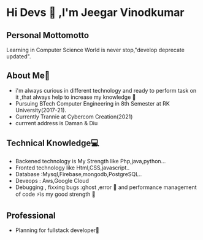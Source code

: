 # Hi Devs :wave: ,I'm Jeegar Vinodkumar


## Personal Mottomotto
Learning in Computer Science World is never stop,"develop deprecate updated". 


## About Me🧔

* i'm always curious in different technology and ready to perform task on it ,that always help to increase my knowledge :zany_face:
* Pursuing BTech Computer Engineering in 8th Semester at RK University(2017-21).
* Currently Trannie at Cybercom Creation(2021)
* currrent address is Daman & Diu



## Technical Knowledge💻

* Backened technology is My Strength like Php,java,python...
* Fronted technology like Html,CSS,javascript..
* Database :Mysql,Firebase,mongodb,PostgreSQL..
* Deveops : Aws,Google Cloud
* Debugging , fixxing bugs :ghost ,error 🐛 and performance management of code ⚡️is my good strength :muscle:

## Professional 

* Planning for fullstack developer🎉







